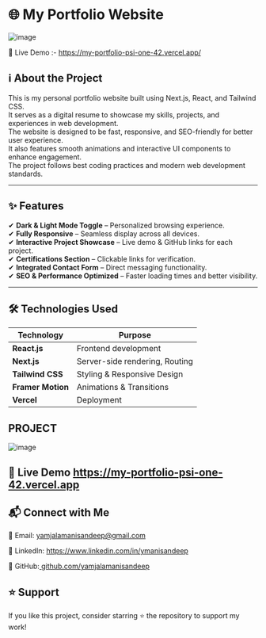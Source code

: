# 🌐 My Portfolio Website  
 
 ![image](https://github.com/user-attachments/assets/70cccbba-d436-42d2-bd10-94a90dd1259f)















🔗 Live Demo :- https://my-portfolio-psi-one-42.vercel.app/

## ℹ️ About the Project  
 This is my personal portfolio website built using Next.js, React, and Tailwind CSS.  
It serves as a digital resume to showcase my skills, projects, and experiences in web development.  
The website is designed to be fast, responsive, and SEO-friendly for better user experience.  
It also features smooth animations and interactive UI components to enhance engagement.  
The project follows best coding practices and modern web development standards.  

---

## ✨ Features    
✔ **Dark & Light Mode Toggle** – Personalized browsing experience.  
✔ **Fully Responsive** – Seamless display across all devices.  
✔ **Interactive Project Showcase** – Live demo & GitHub links for each project.  
✔ **Certifications Section** – Clickable links for verification.  
✔ **Integrated Contact Form** – Direct messaging functionality.  
✔ **SEO & Performance Optimized** – Faster loading times and better visibility.  

---

## 🛠️ Technologies Used  
| **Technology** | **Purpose** |
|--------------|------------|
| **React.js** | Frontend development |
| **Next.js** | Server-side rendering, Routing |
| **Tailwind CSS** | Styling & Responsive Design |
| **Framer Motion** | Animations & Transitions |
| **Vercel** | Deployment |





## PROJECT
![image](https://github.com/user-attachments/assets/cc76f5ff-d923-4232-84d0-3097e3bf53fe)


## 🔗 Live Demo https://my-portfolio-psi-one-42.vercel.app













## 📬 Connect with Me
📩 Email: yamjalamanisandeep@gmail.com

🔗 LinkedIn: https://www.linkedin.com/in/ymanisandeep

🐙 GitHub:[ github.com/yamjalamanisandeep](https://github.com/yamjalamanisandeep)

## ⭐ Support
If you like this project, consider starring ⭐ the repository to support my work!


 
